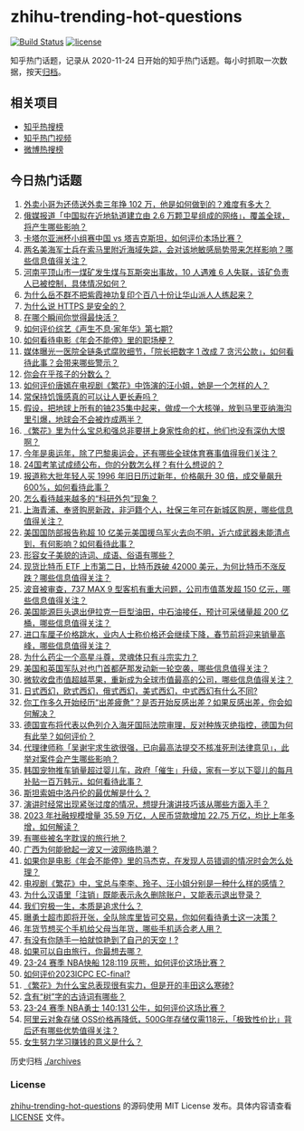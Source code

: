 # zhihu-trending-hot-questions

[![Build Status](https://github.com/justjavac/zhihu-trending-hot-questions/workflows/ci/badge.svg?branch=master)](https://github.com/justjavac/zhihu-trending-hot-questions/actions)
[![license](https://img.shields.io/github/license/justjavac/zhihu-trending-hot-questions)](https://github.com/justjavac/zhihu-trending-hot-questions/blob/master/LICENSE)

知乎热门话题，记录从 2020-11-24
日开始的知乎热门话题。每小时抓取一次数据，按天[归档](./archives)。

## 相关项目

- [知乎热搜榜](https://github.com/justjavac/zhihu-trending-top-search)
- [知乎热门视频](https://github.com/justjavac/zhihu-trending-hot-video)
- [微博热搜榜](https://github.com/justjavac/weibo-trending-hot-search)

## 今日热门话题

<!-- BEGIN -->
<!-- 最后更新时间 Sun Jan 14 2024 01:13:33 GMT+0800 (China Standard Time) -->

1. [外卖小哥为还债送外卖三年挣 102 万，他是如何做到的？难度有多大？](https://www.zhihu.com/question/639363450)
1. [俄媒报道「中国拟在近地轨道建立由 2.6 万颗卫星组成的网络」，覆盖全球，将产生哪些影响？](https://www.zhihu.com/question/639200143)
1. [卡塔尔亚洲杯小组赛中国 vs 塔吉克斯坦，如何评价本场比赛？](https://www.zhihu.com/question/639424015)
1. [两名美海军士兵在索马里附近海域失踪，会对该地敏感局势带来怎样影响？哪些信息值得关注？](https://www.zhihu.com/question/639385869)
1. [河南平顶山市一煤矿发生煤与瓦斯突出事故，10 人遇难 6 人失联，该矿负责人已被控制，具体情况如何？](https://www.zhihu.com/question/639281464)
1. [为什么岳不群不把紫霞神功复印个百八十份让华山派人人练起来？](https://www.zhihu.com/question/540661909)
1. [为什么说 HTTPS 是安全的？](https://www.zhihu.com/question/26937335)
1. [在哪个瞬间你觉得最快活？](https://www.zhihu.com/question/631996596)
1. [如何评价综艺《声生不息·家年华》第七期?](https://www.zhihu.com/question/639187125)
1. [如何看待电影《年会不能停》里的职场梗？](https://www.zhihu.com/question/637830364)
1. [媒体曝光一医院全链条式腐败细节，「院长把数字 1 改成 7 贪污公款」，如何看待此事？会带来哪些警示？](https://www.zhihu.com/question/639334397)
1. [你会在乎孩子的分数么？](https://www.zhihu.com/question/638913274)
1. [如何评价唐嫣在电视剧《繁花》中饰演的汪小姐，她是一个怎样的人？](https://www.zhihu.com/question/637190491)
1. [常保持饥饿感真的可以让人更长寿吗？](https://www.zhihu.com/question/461942394)
1. [假设，把地球上所有的铀235集中起来，做成一个大核弹，放到马里亚纳海沟里引爆，地球会不会被炸成两半？](https://www.zhihu.com/question/601882469)
1. [《繁花》里为什么宝总和强总非要拼上身家性命的杠，他们也没有深仇大恨啊？](https://www.zhihu.com/question/638850730)
1. [今年是奥运年，除了巴黎奥运会，还有哪些全球体育赛事值得我们关注？](https://www.zhihu.com/question/637995654)
1. [24国考笔试成绩公布，你的分数怎么样？有什么想说的？](https://www.zhihu.com/question/639286347)
1. [报道称大批年轻人买 1996 年旧日历过新年，价格飙升 30 倍，成交量飙升 600%，如何看待此事？](https://www.zhihu.com/question/639224731)
1. [怎么看待越来越多的“科研外包”现象？](https://www.zhihu.com/question/638737491)
1. [上海青浦、奉贤购房新政，非沪籍个人，社保三年可在新城区购房，哪些信息值得关注？](https://www.zhihu.com/question/639331248)
1. [美国国防部报告称超 10 亿美元美国援乌军火去向不明，近六成武器未能清点到，有何影响？如何看待此事？](https://www.zhihu.com/question/639267005)
1. [形容女子美貌的诗词、成语、俗语有哪些？](https://www.zhihu.com/question/639290896)
1. [现货比特币 ETF 上市第二日，比特币跌破 42000 美元，为何比特币不涨反跌？哪些信息值得关注？](https://www.zhihu.com/question/639314155)
1. [波音被审查，737 MAX 9 型客机有重大问题，公司市值蒸发超 150 亿元，哪些信息值得关注？](https://www.zhihu.com/question/639288791)
1. [美国能源巨头退出伊拉克一巨型油田，中石油接任，预计可采储量超 200 亿桶，哪些信息值得关注？](https://www.zhihu.com/question/637802301)
1. [进口车厘子价格跳水，业内人士称价格还会继续下降，春节前将迎来销量高峰，哪些信息值得关注？](https://www.zhihu.com/question/639267008)
1. [为什么药尘一个高星斗尊，灵魂体只有斗宗实力？](https://www.zhihu.com/question/619437579)
1. [美国和英国军队对也门首都萨那发动新一轮空袭，哪些信息值得关注？](https://www.zhihu.com/question/639318419)
1. [微软收盘市值超越苹果，重新成为全球市值最高的公司，哪些信息值得关注？](https://www.zhihu.com/question/639314161)
1. [日式西幻，欧式西幻，俄式西幻，美式西幻，中式西幻有什么不同?](https://www.zhihu.com/question/553760574)
1. [你工作多久开始经历“出差疲惫”？是否开始反感出差？如果反感出差，你会如何解决？](https://www.zhihu.com/question/633315919)
1. [德国宣布将代表以色列介入海牙国际法院审理，反对种族灭绝指控，德国为何有此举？如何评价？](https://www.zhihu.com/question/639344679)
1. [代理律师称「吴谢宇求生欲很强，已向最高法提交不核准死刑法律意见」，此举对案件会产生哪些影响？](https://www.zhihu.com/question/639045319)
1. [韩国宠物推车销量超过婴儿车，政府「催生」升级，家有一岁以下婴儿的每月补贴一百万韩元，如何看待此事？](https://www.zhihu.com/question/639343580)
1. [斯坦索姆中洛丹伦的最优解是什么？](https://www.zhihu.com/question/631328772)
1. [演讲时经常出现紧张过度的情况，想提升演讲技巧该从哪些方面入手？](https://www.zhihu.com/question/639404635)
1. [2023 年社融规模增量 35.59 万亿，人民币贷款增加 22.75 万亿，均比上年多增，如何解读？](https://www.zhihu.com/question/639227121)
1. [有哪些被名字耽误的旅行地？](https://www.zhihu.com/question/637949832)
1. [广西为何能掀起一波又一波网络热潮？](https://www.zhihu.com/question/634471282)
1. [如果你是电影《年会不能停》里的马杰克，在发现人员错调的情况时会怎么处理？](https://www.zhihu.com/question/638145435)
1. [电视剧《繁花》中，宝总与李李、玲子、汪小姐分别是一种什么样的感情？](https://www.zhihu.com/question/638894924)
1. [为什么汉语里「注销」既能表示永久删除账户，又能表示退出登录？](https://www.zhihu.com/question/638943754)
1. [我们穷极一生，本质是追求什么？](https://www.zhihu.com/question/638481226)
1. [曝勇士超市即将开张，全队除库里皆可交易，你如何看待勇士这一决策？](https://www.zhihu.com/question/639171874)
1. [年货节想买个手机给父母当年货，哪些手机适合老人用？](https://www.zhihu.com/question/569996080)
1. [有没有你随手一拍就惊艳到了自己的天空！?](https://www.zhihu.com/question/639027050)
1. [如果可以自由旅行，你最想去哪？](https://www.zhihu.com/question/630593890)
1. [23-24 赛季 NBA快船 128:119 灰熊，如何评价这场比赛？](https://www.zhihu.com/question/639315949)
1. [如何评价2023ICPC EC-final?](https://www.zhihu.com/question/634199857)
1. [《繁花》为什么宝总表现很有实力，但是开的丰田这么寒碜?](https://www.zhihu.com/question/638632785)
1. [含有“树”字的古诗词有哪些？](https://www.zhihu.com/question/639302337)
1. [23-24 赛季 NBA勇士 140:131 公牛，如何评价这场比赛？](https://www.zhihu.com/question/639314290)
1. [阿里云对象存储 OSS价格再降低，500G年存储仅需118元，「极致性价比」背后还有哪些优势值得关注？](https://www.zhihu.com/question/639010898)
1. [女生努力学习赚钱的意义是什么？](https://www.zhihu.com/question/639179863)

<!-- END -->

历史归档 [./archives](./archives)

### License

[zhihu-trending-hot-questions](https://github.com/justjavac/zhihu-trending-hot-questions)
的源码使用 MIT License 发布。具体内容请查看 [LICENSE](./LICENSE) 文件。
